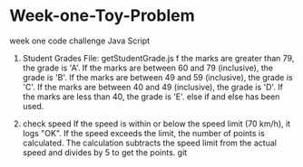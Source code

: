 # Week-one-Toy-Problem

week one code challenge Java Script

1. Student Grades
   File: getStudentGrade.js
   f the marks are greater than 79, the grade is 'A'.
   If the marks are between 60 and 79 (inclusive), the grade is 'B'.
   If the marks are between 49 and 59 (inclusive), the grade is 'C'.
   If the marks are between 40 and 49 (inclusive), the grade is 'D'.
   If the marks are less than 40, the grade is 'E'.
   else if and else has been used.

2. check speed
If the speed is within or below the speed limit (70 km/h), it logs "OK".
If the speed exceeds the limit, the number of points is calculated. The calculation subtracts the speed limit from the actual speed and divides by 5 to get the points. git